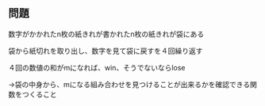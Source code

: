 ## 問題

数字がかかれたn枚の紙きれが書かれたn枚の紙きれが袋にある

袋から紙切れを取り出し、数字を見て袋に戻すを４回繰り返す

４回の数値の和がmになれば、win、そうでないならlose

→袋の中身から、mになる組み合わせを見つけることが出来るかを確認できる関数をつくること
